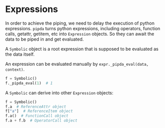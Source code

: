 # Expressions

In order to achieve the piping, we need to delay the execution of python expressions.
`pipda` turns python expressions, including operators, function calls, getattr, getitem, etc into `Expression` objects. So they can await the data to be piped in and get evaluated.

A `Symbolic` object is a root expression that is supposed to be evaluated as the data itself.

An expression can be evaluated manually by `expr._pipda_eval(data, context)`.

```python
f = Symbolic()
f._pipda_eval(1)  # 1
```

A `Symbolic` can derive into other `Expression` objects:

```python
f = Symbolic()
f.a  # ReferenceAttr object
f["a"]  # ReferenceItem object
f.a()  # FunctionCall object
f.a + f.b  # OperatorCall object
```
